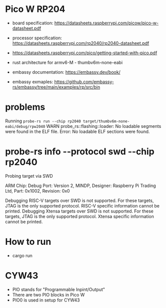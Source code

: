 # Pico W RP204
- board specification: https://datasheets.raspberrypi.com/picow/pico-w-datasheet.pdf
- processor specification: https://datasheets.raspberrypi.com/rp2040/rp2040-datasheet.pdf
- https://datasheets.raspberrypi.com/pico/getting-started-with-pico.pdf

- rust architecture for armv6-M - thumbv6m-none-eabi
- embassy documentation: https://embassy.dev/book/
- embassy exmaples: https://github.com/embassy-rs/embassy/tree/main/examples/rp/src/bin
    
# problems
Running `probe-rs run --chip rp2040 target/thumbv6m-none-eabi/debug/rpw2040`
 WARN probe_rs::flashing::loader: No loadable segments were found in the ELF file.
Error: No loadable ELF sections were found.

# probe-rs info --protocol swd --chip rp2040

Probing target via SWD

ARM Chip:
Debug Port: Version 2, MINDP, Designer: Raspberry Pi Trading Ltd, Part: 0x1002, Revision: 0x0

Debugging RISC-V targets over SWD is not supported. For these targets, JTAG is the only supported protocol. RISC-V specific information cannot be printed.
Debugging Xtensa targets over SWD is not supported. For these targets, JTAG is the only supported protocol. Xtensa specific information cannot be printed.

# How to run
- cargo run


# CYW43
- PIO stands for "Programmable Inpint/Output"
 - There are two PIO blocks in Pico W
 - PIO0 is used in setup for CYW43
